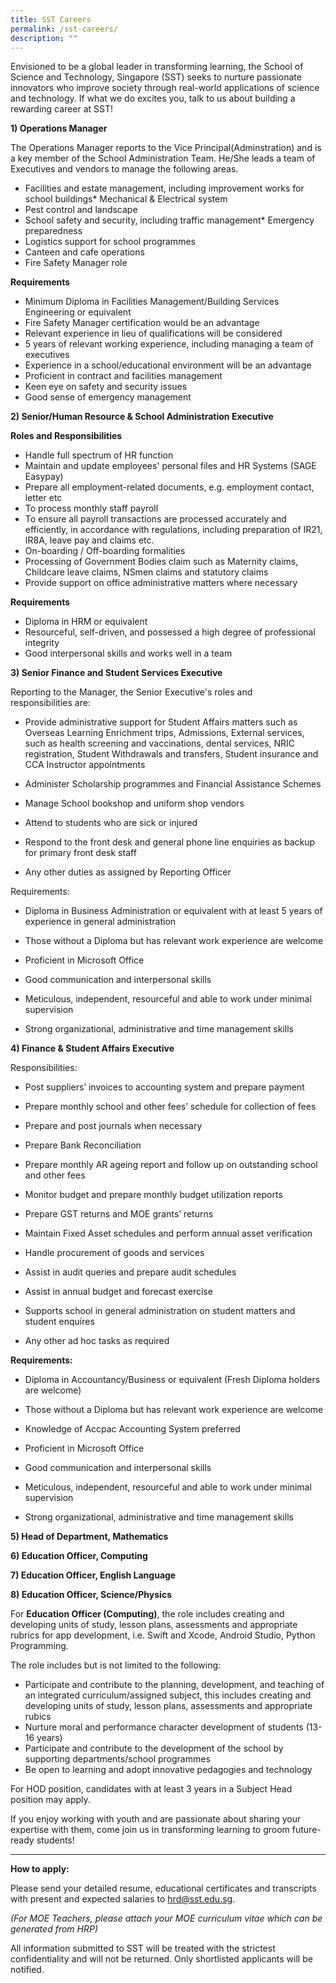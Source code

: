 ```yaml
---
title: SST Careers
permalink: /sst-careers/
description: ""
---
```

Envisioned to be a global leader in transforming learning, the School of Science and Technology, Singapore (SST) seeks to nurture passionate innovators who improve society through real-world applications of science and technology. If what we do excites you, talk to us about building a rewarding career at SST!

**1) Operations Manager**

The Operations Manager reports to the Vice Principal(Adminstration) and is a key member of the School Administration Team. He/She leads a team of Executives and vendors to manage the following areas.

*   Facilities and estate management, including improvement works for school buildings*   Mechanical & Electrical system
*   Pest control and landscape
*   School safety and security, including traffic management*   Emergency preparedness
*   Logistics support for school programmes
*   Canteen and cafe operations
*   Fire Safety Manager role

**Requirements**
*   Minimum Diploma in Facilities Management/Building Services Engineering or equivalent
*   Fire Safety Manager certification would be an advantage
*   Relevant experience in lieu of qualifications will be considered
*   5 years of relevant working experience, including managing a team of executives
*   Experience in a school/educational environment will be an advantage
*   Proficient in contract and facilities management
*   Keen eye on safety and security issues
*   Good sense of emergency management
    

**2) Senior/Human Resource & School Administration Executive**

**Roles and Responsibilities**

*   Handle full spectrum of HR function
*   Maintain and update employees' personal files and HR Systems (SAGE Easypay)
*   Prepare all employment-related documents, e.g. employment contact, letter etc  
*   To process monthly staff payroll
*   To ensure all payroll transactions are processed accurately and efficiently, in accordance with regulations, including preparation of IR21, IR8A, leave pay and claims etc.
*   On-boarding / Off-boarding formalities
*   Processing of Government Bodies claim such as Maternity claims, Childcare leave claims, NSmen claims and statutory claims
*   Provide support on office administrative matters where necessary

**Requirements**

*   Diploma in HRM or equivalent
*   Resourceful, self-driven, and possessed a high degree of professional integrity
*   Good interpersonal skills and works well in a team

**3) Senior Finance and Student Services Executive**

Reporting to the Manager, the Senior Executive's roles and responsibilities are:

* Provide administrative support for Student Affairs matters such as Overseas Learning Enrichment trips, Admissions, External services, such as health screening and vaccinations, dental services, NRIC registration, Student Withdrawals and transfers, Student insurance and CCA Instructor appointments

* Administer Scholarship programmes and Financial Assistance Schemes  
    
* Manage School bookshop and uniform shop vendors
* Attend to students who are sick or injured
* Respond to the front desk and general phone line enquiries as backup for primary front desk staff
* Any other duties as assigned by Reporting Officer

Requirements:

*   Diploma in Business Administration or equivalent with at least 5 years of experience in general administration 
    
*   Those without a Diploma but has relevant work experience are welcome
    
*   Proficient in Microsoft Office
    
*   Good communication and interpersonal skills
    
*   Meticulous, independent, resourceful and able to work under minimal supervision
    
*   Strong organizational, administrative and time management skills

**4) Finance & Student Affairs Executive**

Responsibilities:

*   Post suppliers’ invoices to accounting system and prepare payment
    
*   Prepare monthly school and other fees’ schedule for collection of fees
    
*   Prepare and post journals when necessary
    
*   Prepare Bank Reconciliation
    
*   Prepare monthly AR ageing report and follow up on outstanding school and other fees
    
*   Monitor budget and prepare monthly budget utilization reports
    
*   Prepare GST returns and MOE grants’ returns
    
*   Maintain Fixed Asset schedules and perform annual asset verification
    
*   Handle procurement of goods and services
    
*   Assist in audit queries and prepare audit schedules
    
*   Assist in annual budget and forecast exercise
    
*   Supports school in general administration on student matters and student enquires
*   Any other ad hoc tasks as required
    

**Requirements:**

*   Diploma in Accountancy/Business or equivalent (Fresh Diploma holders are welcome)
    
*   Those without a Diploma but has relevant work experience are welcome
    
*   Knowledge of Accpac Accounting System preferred  
    
*   Proficient in Microsoft Office
    
*   Good communication and interpersonal skills
    
*   Meticulous, independent, resourceful and able to work under minimal supervision
    
*   Strong organizational, administrative and time management skills


**5) Head of Department, Mathematics**

**6) Education Officer, Computing**

**7) Education Officer, English Language**

**8) Education Officer, Science/Physics**

For **Education Officer (Computing)**, the role includes creating and developing units of study, lesson plans, assessments and appropriate rubrics for app development, i.e. Swift and Xcode, Android Studio, Python Programming.

The role includes but is not limited to the following:

*   Participate and contribute to the planning, development, and teaching of an integrated curriculum/assigned subject, this includes creating and developing units of study, lesson plans, assessments and appropriate rubics
*   Nurture moral and performance character development of students (13-16 years)
*   Participate and contribute to the development of the school by supporting departments/school programmes
*   Be open to learning and adopt innovative pedagogies and technology

For HOD position, candidates with at least 3 years in a Subject Head position may apply.

If you enjoy working with youth and are passionate about sharing your expertise with them, come join us in transforming learning to groom future-ready students!

* * *

**How to apply:**

Please send your detailed resume, educational certificates and transcripts with present and expected salaries to [hrd@sst.edu.sg](mailto:hrd@sst.edu.sg).

_(For MOE Teachers, please attach your MOE curriculum vitae which can be generated from HRP)_

All information submitted to SST will be treated with the strictest confidentiality and will not be returned. Only shortlisted applicants will be notified.